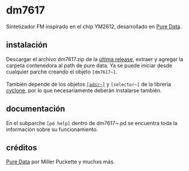 # dm7617
Sintetizador FM inspirado en el chip YM2612, desarrollado en [Pure Data](https://github.com/pure-data/pure-data).


## instalación
Descargar el archivo dm7617.zip de la [última release](https://github.com/teaecetyrannis/pd-dm7617/releases), extraer y agregar la carpeta contenedora al path de pure data. Ya se puede iniciar desde cualquier parche creando el objeto `[dm7617~]`.
<br><br>También depende de los objetos [`[adsr~]`](https://github.com/teaecetyrannis/pd-adsr) y `[selector~]` de la librería [cyclone](https://github.com/porres/pd-cyclone), por lo que necesariamente deberán instalarse también.


## documentación
En el subparche `[pd help]` dentro de dm7617~.pd se encuentra toda la información sobre su funcionamiento.
	

## créditos
[Pure Data](https://github.com/pure-data/pure-data) por Miller Puckette y muchxs más.
